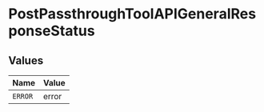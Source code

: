 # PostPassthroughToolAPIGeneralResponseStatus


## Values

| Name    | Value   |
| ------- | ------- |
| `ERROR` | error   |